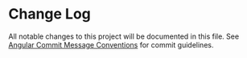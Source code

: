 # Change Log

All notable changes to this project will be documented in this file. See [Angular Commit Message Conventions](https://github.com/angular/angular/blob/master/CONTRIBUTING.md#-commit-message-format) for commit guidelines.
